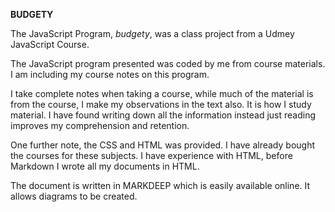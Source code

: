 **BUDGETY**

The JavaScript Program, *budgety*, was a class project from a Udmey JavaScript Course.

The JavaScript program presented was coded by me from course materials. I am including
my course notes on this program.

I take complete notes when taking a course, while much of the material is from the course,
I make my observations in the text also. It is how I study material. I have found writing
down all the information instead just reading improves my comprehension and retention.

One further note, the CSS and HTML was provided.  I have already bought the courses for
these subjects. I have experience with HTML, before Markdown I wrote all my documents
in HTML. 

The document is written in MARKDEEP which is easily available online. It allows diagrams
to be created.

